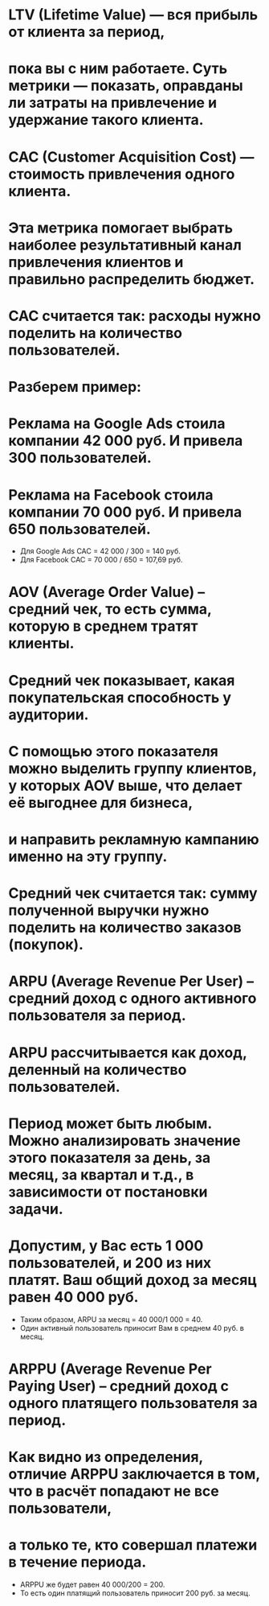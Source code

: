 # LTV (Lifetime Value) — вся прибыль от клиента за период, 
# пока вы с ним работаете. Суть метрики — показать, оправданы ли затраты на привлечение и удержание такого клиента.

# CAC (Customer Acquisition Cost) — стоимость привлечения одного клиента. 
# Эта метрика помогает выбрать наиболее результативный канал привлечения клиентов и правильно распределить бюджет. 
# CAC считается так: расходы нужно поделить на количество пользователей.
# Разберем пример:
# Реклама на Google Ads стоила компании 42 000 руб. И привела 300 пользователей.
# Реклама на Facebook стоила компании 70 000 руб. И привела 650 пользователей.
- Для Google Ads CAC = 42 000 / 300 = 140 руб.
- Для Facebook CAC = 70 000 / 650 = 107,69 руб.

# AOV (Average Order Value) – средний чек, то есть сумма, которую в среднем тратят клиенты. 
# Средний чек показывает, какая покупательская способность у аудитории. 
# С помощью этого показателя можно выделить группу клиентов, у которых AOV выше, что делает её выгоднее для бизнеса,
# и направить рекламную кампанию именно на эту группу. 
# Средний чек считается так: сумму полученной выручки нужно поделить на количество заказов (покупок).

# ARPU (Average Revenue Per User) – средний доход с одного активного пользователя за период. 
# ARPU рассчитывается как доход, деленный на количество пользователей. 
# Период может быть любым. Mожно анализировать значение этого показателя за день, за месяц, за квартал и т.д., в зависимости от постановки задачи.
# Допустим, у Вас есть 1 000 пользователей, и 200 из них платят. Ваш общий доход за месяц равен 40 000 руб.
- Таким образом, ARPU за месяц = 40 000/1 000 = 40. 
- Один активный пользователь приносит Вам в среднем 40 руб. в месяц.

# ARPPU (Average Revenue Per Paying User) – средний доход с одного платящего пользователя за период. 
# Как видно из определения, отличие ARPPU заключается в том, что в расчёт попадают не все пользователи, 
# а только те, кто совершал платежи в течение периода.
- ARPPU же будет равен 40 000/200 = 200. 
- То есть один платящий пользователь приносит 200 руб. за месяц.